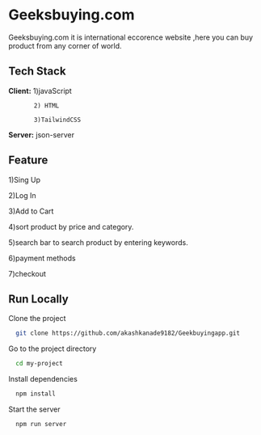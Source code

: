 
# Geeksbuying.com

Geeksbuying.com it is international eccorence website ,here you can buy product from any corner of world.


## Tech Stack

**Client:**  1)javaScript
           
           2) HTML

           3)TailwindCSS

**Server:** json-server


## Feature

 1)Sing Up

 2)Log In

 3)Add to Cart

 4)sort product by price and category.

 5)search bar to search product by entering keywords.

 6)payment methods
 
 7)checkout

## Run Locally

Clone the project

```bash
  git clone https://github.com/akashkanade9182/Geekbuyingapp.git
```

Go to the project directory

```bash
  cd my-project
```

Install dependencies

```bash
  npm install
```

Start the server

```bash
  npm run server
```


